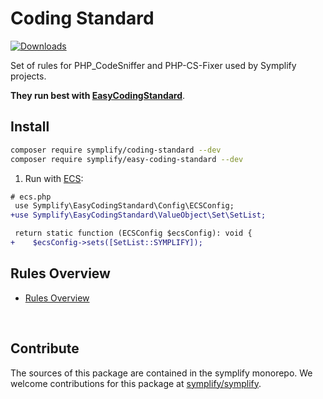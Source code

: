 # Coding Standard

[![Downloads](https://img.shields.io/packagist/dt/symplify/coding-standard.svg?style=flat-square)](https://packagist.org/packages/symplify/coding-standard/stats)

Set of rules for PHP_CodeSniffer and PHP-CS-Fixer used by Symplify projects.

**They run best with [EasyCodingStandard](https://github.com/symplify/easy-coding-standard)**.

## Install

```bash
composer require symplify/coding-standard --dev
composer require symplify/easy-coding-standard --dev
```

1. Run with [ECS](https://github.com/symplify/easy-coding-standard):

```diff
# ecs.php
 use Symplify\EasyCodingStandard\Config\ECSConfig;
+use Symplify\EasyCodingStandard\ValueObject\Set\SetList;

 return static function (ECSConfig $ecsConfig): void {
+    $ecsConfig->sets([SetList::SYMPLIFY]);
```

## Rules Overview

- [Rules Overview](/docs/rules_overview.md)

<br>

## Contribute

The sources of this package are contained in the symplify monorepo. We welcome contributions for this package at [symplify/symplify](https://github.com/symplify/symplify).
